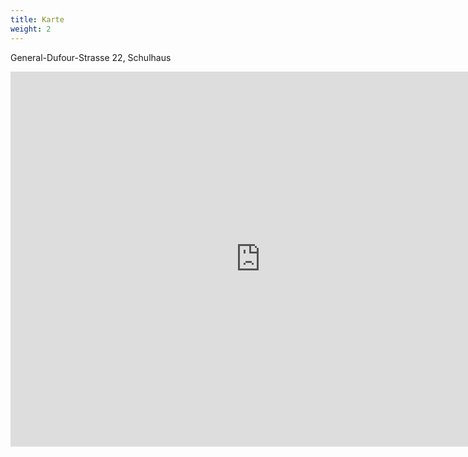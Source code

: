 ```yaml
---
title: Karte
weight: 2
---
```


General-Dufour-Strasse 22, Schulhaus

<iframe src="https://www.google.com/maps/embed?pb=!1m18!1m12!1m3!1d333.57937249261886!2d7.247335632897868!3d47.13730832830007!2m3!1f0!2f39.252417464169284!3f0!3m2!1i1024!2i768!4f35!3m3!1m2!1s0x478e194ce3499efb%3A0xf774a41fdcd9bbde!2sRue%20G%C3%A9n%C3%A9ral-Dufour%2022%2C%202502%20Bienne!5e1!3m2!1sfr!2sch!4v1618215974163!5m2!1sfr!2sch" width="800" height="600" style="border:0;" allowfullscreen="" loading="lazy"></iframe>
